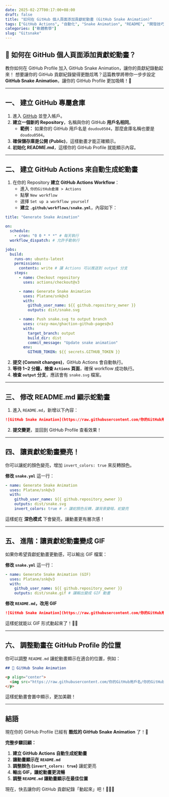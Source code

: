 ```yaml
---
date: 2025-02-27T00:17:00+08:00
draft: false
title: "如何在 GitHub 個人頁面添加貢獻蛇動畫 (GitHub Snake Animation)"
tags: ["GitHub Actions", "自動化", "Snake Animation", "README", "開發技巧"]
categories: ["軟體教學"]
slug: "Gitsnake"
---
```


## 🐍 如何在 GitHub 個人頁面添加貢獻蛇動畫？

教你如何在 GitHub Profile 加入 GitHub Snake Animation，讓你的貢獻紀錄動起來！
想要讓你的 GitHub 貢獻紀錄變得更酷炫嗎？這篇教學將帶你一步步設定 **GitHub Snake Animation**，讓你的 GitHub Profile 更加吸睛！🚀

<!--more-->

---

## 一、 建立 GitHub 專屬倉庫

1. 進入 [GitHub](https://github.com/) 並登入帳戶。
2. **建立一個新的 Repository**，名稱與你的 GitHub **用戶名相同**。
   - **範例：** 如果你的 GitHub 用戶名是 `doudou0504`，那麼倉庫名稱也要是 `doudou0504`。
3. **確保儲存庫是公開 (Public)**，這樣動畫才能正確顯示。
4. **初始化 README.md**，這樣你的 GitHub Profile 就能顯示內容。

---

## 二、 建立 GitHub Actions 來自動生成蛇動畫

1. 在你的 Repository **建立 GitHub Actions Workflow**：
   - 進入 `你的GitHub倉庫 > Actions`
   - 點擊 `New workflow`
   - 選擇 `Set up a workflow yourself`
   - **建立 `.github/workflows/snake.yml`**，內容如下：

```yaml
title: "Generate Snake Animation"

on:
  schedule:
    - cron: "0 0 * * *" # 每天執行
  workflow_dispatch: # 允許手動執行

jobs:
  build:
    runs-on: ubuntu-latest
    permissions:
      contents: write # 讓 Actions 可以推送到 output 分支
    steps:
      - name: Checkout repository
        uses: actions/checkout@v3

      - name: Generate Snake Animation
        uses: Platane/snk@v3
        with:
          github_user_name: ${{ github.repository_owner }}
          outputs: dist/snake.svg

      - name: Push snake.svg to output branch
        uses: crazy-max/ghaction-github-pages@v3
        with:
          target_branch: output
          build_dir: dist
          commit_message: "Update snake animation"
        env:
          GITHUB_TOKEN: ${{ secrets.GITHUB_TOKEN }}
```

2. **提交 (Commit changes)**，GitHub Actions 會自動執行。
3. **等待 1~2 分鐘，檢查 `Actions` 頁面**，確保 workflow 成功執行。
4. **檢查 `output` 分支**，應該會有 `snake.svg` 檔案。

---

## 三、 修改 README.md 顯示蛇動畫

1. 進入 `README.md`，新增以下內容：

```markdown
![GitHub Snake Animation](https://raw.githubusercontent.com/你的GitHub用戶名/你的GitHub用戶名/output/snake.svg)
```

2. **提交變更**，並回到 GitHub Profile 查看效果！

---

## 四、 讓貢獻蛇動畫變亮！

你可以讓蛇的顏色變亮，增加 `invert_colors: true` 來反轉顏色。

**修改 `snake.yml`** 這一行：

```yaml
- name: Generate Snake Animation
  uses: Platane/snk@v3
  with:
    github_user_name: ${{ github.repository_owner }}
    outputs: dist/snake.svg
    invert_colors: true # 🔥 讓蛇顏色反轉，讓背景變暗，蛇變亮
```

這樣蛇在 **深色模式** 下會變亮，讓動畫更有層次感！

---

## 五、 進階：讓貢獻蛇動畫變成 GIF

如果你希望貢獻蛇動畫更動感，可以輸出 GIF 檔案：

**修改 `snake.yml`** 這一行：

```yaml
- name: Generate Snake Animation (GIF)
  uses: Platane/snk@v3
  with:
    github_user_name: ${{ github.repository_owner }}
    outputs: dist/snake.gif # 讓輸出變成 GIF 動畫
```

**修改 `README.md`，改用 GIF**

```markdown
![GitHub Snake Animation](https://raw.githubusercontent.com/你的GitHub用戶名/你的GitHub用戶名/output/snake.gif)
```

這樣蛇就能以 GIF 形式動起來了！🐍✨

---

## 六、 調整動畫在 GitHub Profile 的位置

你可以調整 `README.md` 讓蛇動畫顯示在適合的位置，例如：

```markdown
## 🐍 GitHub Snake Animation

<p align="center">
  <img src="https://raw.githubusercontent.com/你的GitHub用戶名/你的GitHub用戶名/output/snake.svg" alt="GitHub Snake Animation">
</p>
```

這樣蛇動畫會置中顯示，更加美觀！

---

## 結語

現在你的 GitHub Profile 已經有 **酷炫的 GitHub Snake Animation** 了！🎉

**完整步驟回顧：**

1. **建立 GitHub Actions 自動生成蛇動畫**
2. **讓動畫顯示在 `README.md`**
3. **調整顏色 (`invert_colors: true`)** 讓蛇更亮
4. **輸出 GIF，讓蛇動畫更流暢**
5. **調整 `README.md` 讓動畫顯示在最佳位置**

現在，快去讓你的 GitHub 貢獻紀錄「動起來」吧！🚀🐍✨

